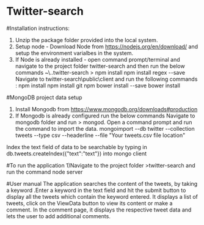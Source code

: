 # Twitter-search

#Installation instructions:
1) Unzip the package folder provided into the local system.
2) Setup node - Download Node from https://nodejs.org/en/download/ and setup the environment varialbes in the system.
3) If Node is already installed - open command prompt/terminal and navigate to the project folder twitter-search and then run the below commands
~\\..twitter-search > npm install
npm install regex --save
Navigate to twitter-search\public\client and run the following commands :
npm install
npm install git
npm bower install --save
bower install

#MongoDB project data setup
1) Install Mongodb from https://www.mongodb.org/downloads#production
2) If Mongodb is already configured run the below commands
Navigate to mongodb folder and run > mongod. 
Open a command prompt and run the command to import the data.
mongoimport --db twitter --collection tweets --type csv --headerline --file "Your tweets.csv file location"


Index the text field of data to be searchable by typing in db.tweets.createIndex({"text":"text"}) into mongo client

#To run the application
1)Navigate to the project folder >twitter-search and run the command
node server


#User manual
The application searches the content of the tweets, by taking a keyword .Enter a keyword in the text field and hit the submit button to display all the tweets which contain the keyword entered. It displays a list of tweets, click on the ViewData button to view its content or make a comment. In the comment page, it displays the respective tweet data and lets the user to add additional comments.
